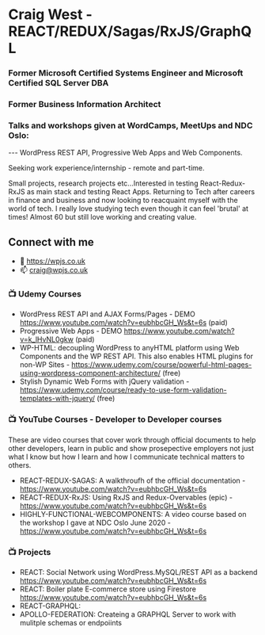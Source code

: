 <!--![TECH](https://images.unsplash.com/photo-1519389950473-47ba0277781c?ixlib=rb-1.2.1&ixid=eyJhcHBfaWQiOjEyMDd9&auto=format&fit=crop&w=1350&q=80)-->
# Craig West - REACT/REDUX/Sagas/RxJS/GraphQL
### Former Microsoft Certified Systems Engineer and Microsoft Certified SQL Server DBA
### Former Business Information Architect
### Talks and workshops given at WordCamps, MeetUps and NDC Oslo:
   --- WordPress REST API, Progressive Web Apps and Web Components.

Seeking work experience/internship - remote and part-time.

Small projects, research projects etc...Interested in testing React-Redux-RxJS as main stack and testing React Apps.
Returning to Tech after careers in finance and business and now looking to reacquaint myself with the world of tech.
I really love studying tech even though it can feel 'brutal' at times!
Almost 60 but still love working and creating value. 

## Connect with me
- 👯 https://wpjs.co.uk
- 📫 craig@wpjs.co.uk


### 📺 Udemy Courses

- WordPress REST API and AJAX Forms/Pages - DEMO https://www.youtube.com/watch?v=eubhbcGH_Ws&t=6s (paid)
- Progressive Web Apps - DEMO https://www.youtube.com/watch?v=k_lHvNL0gkw (paid)
- WP-HTML: decoupling WordPress to anyHTML platform using Web Components and the WP REST API. This also enables HTML plugins for non-WP Sites - https://www.udemy.com/course/powerful-html-pages-using-wordpress-component-architecture/ (free)
- Stylish Dynamic Web Forms with jQuery validation - https://www.udemy.com/course/ready-to-use-form-validation-templates-with-jquery/ (free)


### 📺 YouTube Courses - Developer to Developer courses

These are video courses that cover work through official documents to help other developers, learn in public and show prosepective employers not just what I know but how I learn and how I communicate technical matters to others.

- REACT-REDUX-SAGAS: A walkthroufh of the official documentation - https://www.youtube.com/watch?v=eubhbcGH_Ws&t=6s 
- REACT-REDUX-RxJS: Using RxJS and Redux-Overvables (epic) - https://www.youtube.com/watch?v=eubhbcGH_Ws&t=6s
- HIGHLY-FUNCTIONAL-WEBCOMPONENTS: A video course based on the workshop I gave at NDC Oslo June 2020 - https://www.youtube.com/watch?v=eubhbcGH_Ws&t=6s


### 📺 Projects

- REACT: Social Network using WordPress.MySQL/REST API as a backend https://www.youtube.com/watch?v=eubhbcGH_Ws&t=6s
- REACT: Boiler plate E-commerce store using Firestore https://www.youtube.com/watch?v=eubhbcGH_Ws&t=6s
- REACT-GRAPHQL:
- APOLLO-FEDERATION: Createing a GRAPHQL Server to work with mulitple schemas or endpoiints
